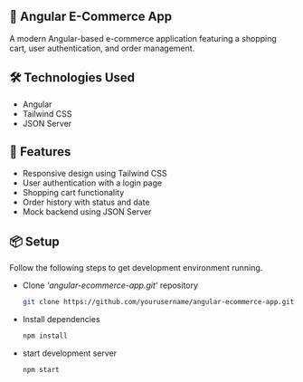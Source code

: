 ## 🛒 Angular E-Commerce App

A modern Angular-based e-commerce application featuring a shopping cart, user authentication, and order management.

## 🛠️ Technologies Used

- Angular​
- Tailwind CSS​
- JSON Server​

## 🚀 Features

- Responsive design using Tailwind CSS​
- User authentication with a login page​
- Shopping cart functionality​
- Order history with status and date​
- Mock backend using JSON Server


## 📦 Setup

Follow the following steps to get development environment running.

- Clone _'angular-ecommerce-app.git'_ repository

  ```bash
  git clone https://github.com/yourusername/angular-ecommerce-app.git
  ```

- Install dependencies

  ```bash
  npm install
  ```

- start development server

  ```bash
  npm start
  ```

